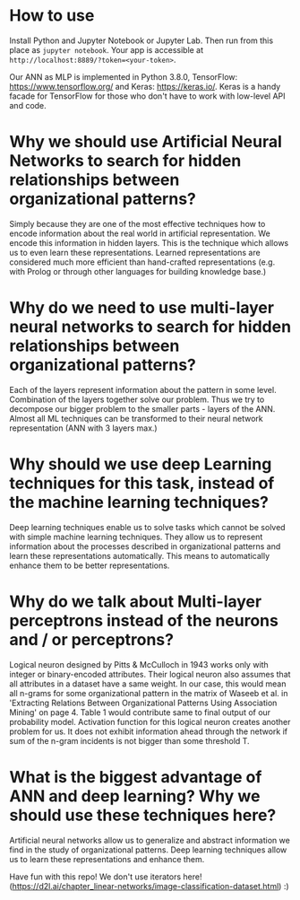 # How to use

Install Python and Jupyter Notebook or Jupyter Lab. Then run from this place as ```jupyter notebook```. Your app is accessible at ```http://localhost:8889/?token=<your-token>```.

Our ANN as MLP is implemented in Python 3.8.0, TensorFlow: https://www.tensorflow.org/ and Keras: https://keras.io/. Keras is a handy facade for TensorFlow for those who don't have to work with low-level API and code.

# Why we should use Artificial Neural Networks to search for hidden relationships between organizational patterns?

Simply because they are one of the most effective techniques how to encode information about the real world
in artificial representation. We encode this information in hidden layers. This is the technique which allows 
us to even learn these representations. Learned representations are considered much more efficient than hand-crafted
representations (e.g. with Prolog or through other languages for building knowledge base.)

# Why do we need to use multi-layer neural networks to search for hidden relationships between organizational patterns?

Each of the layers represent information about the pattern in some level. Combination of the layers together
solve our problem. Thus we try to decompose our bigger problem to the smaller parts - layers of the ANN.
Almost all ML techniques can be transformed to their neural network representation (ANN with 3 layers max.)

# Why should we use deep Learning techniques for this task, instead of the machine learning techniques?

Deep learning techniques enable us to solve tasks which cannot be solved with simple machine learning techniques. 
They allow us to represent information about the processes described in organizational patterns and learn these
representations automatically. This means to automatically enhance them to be better representations.

# Why do we talk about Multi-layer perceptrons instead of the neurons and / or perceptrons?

Logical neuron designed by Pitts & McCulloch in 1943 works only with integer or binary-encoded attributes.
Their logical neuron also assumes that all attributes in a dataset have a same weight. In our case, this would mean
all n-grams for some organizational pattern in the matrix of Waseeb et al. in 'Extracting Relations Between
Organizational Patterns Using Association Mining' on page 4. Table 1 would contribute same to final output
of our probability model. Activation function for this logical neuron creates another problem for us. It does
not exhibit information ahead through the network if sum of the n-gram incidents is not bigger than some threshold T.

# What is the biggest advantage of ANN and deep learning? Why we should use these techniques here?

Artificial neural networks allow us to generalize and abstract information we find in the study of organizational
patterns. Deep learning techniques allow us to learn these representations and enhance them. 

Have fun with this repo! We don't use iterators here! (https://d2l.ai/chapter_linear-networks/image-classification-dataset.html) :)
